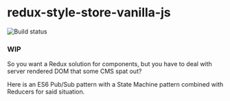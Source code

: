 # redux-style-store-vanilla-js

![Build status](https://api.travis-ci.org/benbowes/redux-style-store-vanilla-js.svg?branch=master)

### WIP

So you want a Redux solution for components, but you have to deal with server rendered DOM that some CMS spat out?

Here is an ES6 Pub/Sub pattern with a State Machine pattern combined with Reducers for said situation.

